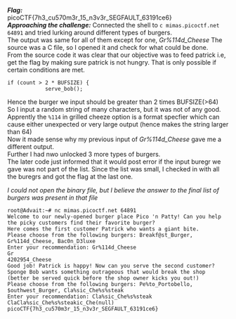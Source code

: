 ***Flag:***
<br>
picoCTF{7h3_cu570m3r_15_n3v3r_SEGFAULT_63191ce6}
<br>
***Approaching the challenge:***
Connected the shell to ``` c mimas.picoctf.net 64891 ``` and tried lurking around different types of burgers. <br>
The output was same for all of them except for one, *Gr%114d_Cheese*
The source was a C file, so I opened it and check for what could be done.  <br>
From the source code it was clear that our objective was to feed patrick i.e, get the flag by making sure patrick is not hungry. That is only possible
if certain conditions are met. 
<br>
```
if (count > 2 * BUFSIZE) {
            serve_bob();
```
Hence the burger we input should be greater than 2 times BUFSIZE(>64) <br>
So I input a random string of many characters, but it was not of any good. <br>
Apprently the ```%114``` in grilled cheeze option is a format specfier which can cause either unexpected or very large output (hence makes the string larger than 64) <br>
Now it made sense why my previous input of *Gr%114d_Cheese* gave me a different output. <br>
Further I had nwo unlocked 3 more types of burgers. <br>
The later code just informed that it would post error if the input buregr we gave was not part of the list. Since the list was small, I checked in with all the buregrs 
and got the flag at the last one.

*I could not open the binary file, but I believe the answer to the final list of burgers was present in that file*



```
root@Advait:~# nc mimas.picoctf.net 64891
Welcome to our newly-opened burger place Pico 'n Patty! Can you help the picky customers find their favorite burger?
Here comes the first customer Patrick who wants a giant bite.
Please choose from the following burgers: Breakf@st_Burger, Gr%114d_Cheese, Bac0n_D3luxe
Enter your recommendation: Gr%114d_Cheese
Gr                                                                                                           4202954_Cheese
Good job! Patrick is happy! Now can you serve the second customer?
Sponge Bob wants something outrageous that would break the shop (better be served quick before the shop owner kicks you out!)
Please choose from the following burgers: Pe%to_Portobello, $outhwest_Burger, Cla%sic_Che%s%steak
Enter your recommendation: Cla%sic_Che%s%steak
ClaCla%sic_Che%s%steakic_Che(null)
picoCTF{7h3_cu570m3r_15_n3v3r_SEGFAULT_63191ce6}
```
